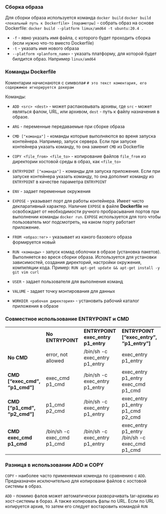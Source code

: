 ### Сборка образа

Для сборки образа используется команда `docker build`
 `docker build  <локальный путь к Dockerfile> [параметры]` - собрать образ на основе Dockerfile: `docker build --platform limux/amd64 -t ubuntu:20.4 .`
- `-f` - явно указать имя файла, с которого будет проходить сборка (если нужно что-то вместо Dockerfile)
- `-t` - указать имя нового образа
- `--platform <planform_name>` - указать платформу, для которой будет билдится образ. Например `linux/amd64` 



### Команды Dockerfile
Коментарии начиснаются с символа`#`
`# это текст коментария, его содержимое игнорируется докерам`

Команды:
- `ADD <src> <dest>` -  может распаковывать архивы,  где `src` - может являться фалом, URL, или архивом, `dest` - путь к файлу назначения в образе.
- `ARG` - переменные передаваемые при сборке образа
- `CMD ["команда"]` - команды которые выполняются во вреня запуска контейнера. Например, запуск сервера. Если при запуске контейнера указать команду, то она заменит `CMD` из Dockerfile
- `COPY <file_from> <file_to>` - копирование файлов `file_from` из директории хостовой среды в образ, как `<file_to>`


- `ENTRYPOINT ["команда"]` - команды для запуска приложения. Если при запуске контейнера указать команду, то она дополнит команду из `ENTRYPOINT` в качестве параметра `ENTRYPOINT`
- `ENV` - задает переменные окружения
- `EXPOSE` - указывает порт для работы контейнера. Имеет чисто декларативный характер. Наличие `EXPOSE` в файле **Dockerfile** не освобождает от необходимости ручного пробрасывания портов при выполнении команды `docker run`. 
  `EXPOSE` используется для того чтобы пользователь мог подсмотреть, на каком порту работает приложение.
- `FROM <образ:тег>` - указывает из какого базового образа формируется новый
- `RUN <команды>`  - запуск комад оболочки в образе (установка пакетов). Выполняется во вреся сборки образа. Используется для установки зависимостей, создания директорий, настройки окружения, компиляции кода. Пример: 
		 `RUN apt-get update && apt-get install -y git vim curl`
- `USER` - задает пользователя для выполнения команд
- `VALUME` - задает точку монтирования для данных
- `WORKDIR <рабочая директория>` - установить рабочий каталог приложения в образе



### Совместное использование ENTRYPOINT и CMD
|                                |                            |                                    |                                                |
| ------------------------------ | -------------------------- | ---------------------------------- | ---------------------------------------------- |
|                                | **No ENTRYPOINT**          | **ENTRYPOINT exec_entry p1_entry** | **ENTRYPOINT [“exec_entry”, “p1_entry”]**      |
| **No CMD**                     | error, not allowed         | /bin/sh -c exec_entry p1_entry     | exec_entry p1_entry                            |
| **CMD [“exec_cmd”, “p1_cmd”]** | exec_cmd p1_cmd            | /bin/sh -c exec_entry p1_entry     | exec_entry p1_entry exec_cmd p1_cmd            |
| **CMD [“p1_cmd”, “p2_cmd”]**   | p1_cmd p2_cmd              | /bin/sh -c exec_entry p1_entry     | exec_entry p1_entry p1_cmd p2_cmd              |
| **CMD exec_cmd p1_cmd**        | /bin/sh -c exec_cmd p1_cmd | /bin/sh -c exec_entry p1_entry     | exec_entry p1_entry /bin/sh -c exec_cmd p1_cmd |

### Разница в использовании ADD и COPY

`COPY` - наиболее часто применяемая коменда по сравнению с `ADD`. Предназначен исключительно для копировани файлов с хостовой системы в образ.

`ADD` - помимо фалов может автоматически разворачивать tar-архивы из хост-системы в бораз. А также копировать фалы по URL. Если по URL копируется архив, то затем его следует востаровить командой `RUN`